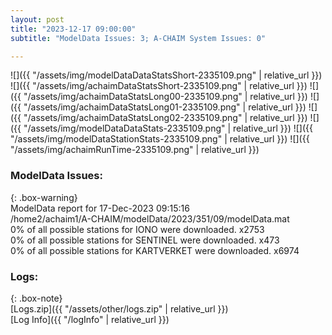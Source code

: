 ```yaml
---
layout: post
title: "2023-12-17 09:00:00"
subtitle: "ModelData Issues: 3; A-CHAIM System Issues: 0"

---
```


![]({{ "/assets/img/modelDataDataStatsShort-2335109.png" | relative_url }})
![]({{ "/assets/img/achaimDataStatsShort-2335109.png" | relative_url }})
![]({{ "/assets/img/achaimDataStatsLong00-2335109.png" | relative_url }})
![]({{ "/assets/img/achaimDataStatsLong01-2335109.png" | relative_url }})
![]({{ "/assets/img/achaimDataStatsLong02-2335109.png" | relative_url }})
![]({{ "/assets/img/modelDataDataStats-2335109.png" | relative_url }})
![]({{ "/assets/img/modelDataStationStats-2335109.png" | relative_url }})
![]({{ "/assets/img/achaimRunTime-2335109.png" | relative_url }})


### ModelData Issues:  
  
{: .box-warning}  
 ModelData report for 17-Dec-2023 09:15:16   
 /home2/achaim1/A-CHAIM/modelData/2023/351/09/modelData.mat   
 0% of all possible stations for IONO were downloaded. x2753   
 0% of all possible stations for SENTINEL were downloaded. x473   
 0% of all possible stations for KARTVERKET were downloaded. x6974   
  


### Logs:  
  
{: .box-note}  
[Logs.zip]({{ "/assets/other/logs.zip" | relative_url }})  
[Log Info]({{ "/logInfo" | relative_url }})  
